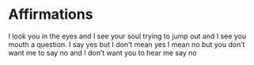 # Affirmations

I look you in the eyes and
I see your soul trying to jump out and
I see you mouth a question.
I say yes but
I don’t mean yes
I mean
no
but
you don’t want me
to say
no
and
I don’t want you
to hear me
say
no
